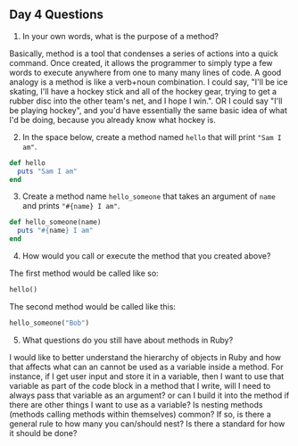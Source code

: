 ## Day 4 Questions

1. In your own words, what is the purpose of a method?

Basically, method is a tool that condenses a series of actions into a quick command. Once created, it allows the programmer to simply type a few words to execute anywhere from one to many many lines of code. A good analogy is a method is like a verb+noun combination. I could say, "I'll be ice skating, I'll have a hockey stick and all of the hockey gear, trying to get a rubber disc into the other team's net, and I hope I win.". OR I could say "I'll be playing hockey", and you'd have essentially the same basic idea of what I'd be doing, because you already know what hockey is.

2. In the space below, create a method named `hello` that will print `"Sam I am"`.


```Ruby
def hello
  puts "Sam I am"
end
```

3. Create a method name `hello_someone` that takes an argument of `name` and prints `"#{name} I am"`.

```Ruby
def hello_someone(name)
  puts "#{name} I am"
end
```

4. How would you call or execute the method that you created above?

  The first method would be called like so:
  ```Ruby
  hello()
  ```
  The second method would be called like this:
  ```Ruby
  hello_someone("Bob")
  ```

5. What questions do you still have about methods in Ruby?

  I would like to better understand the hierarchy of objects in Ruby and how that affects what can an cannot be used as a variable inside a method. For instance, if I get user input and store it in a variable, then I want to use that variable as part of the code block in a method that I write, will I need to always pass that variable as an argument? or can I build it into the method if there are other things I want to use as a variable?
  Is nesting methods (methods calling methods within themselves) common? If so, is there a general rule to how many you can/should nest? Is there a standard for how it should be done?
